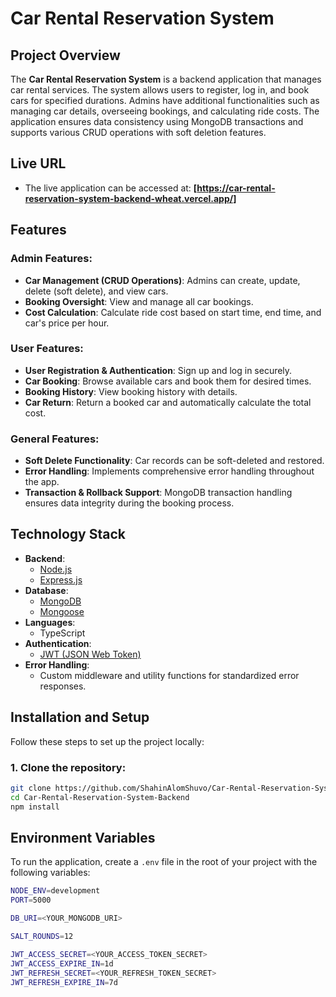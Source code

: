 # Car Rental Reservation System

## Project Overview

The **Car Rental Reservation System** is a backend application that manages car rental services. The system allows users to register, log in, and book cars for specified durations. Admins have additional functionalities such as managing car details, overseeing bookings, and calculating ride costs. The application ensures data consistency using MongoDB transactions and supports various CRUD operations with soft deletion features.

## Live URL

- The live application can be accessed at: **[https://car-rental-reservation-system-backend-wheat.vercel.app/]**

## Features

### Admin Features:

- **Car Management (CRUD Operations)**: Admins can create, update, delete (soft delete), and view cars.
- **Booking Oversight**: View and manage all car bookings.
- **Cost Calculation**: Calculate ride cost based on start time, end time, and car's price per hour.

### User Features:

- **User Registration & Authentication**: Sign up and log in securely.
- **Car Booking**: Browse available cars and book them for desired times.
- **Booking History**: View booking history with details.
- **Car Return**: Return a booked car and automatically calculate the total cost.

### General Features:

- **Soft Delete Functionality**: Car records can be soft-deleted and restored.
- **Error Handling**: Implements comprehensive error handling throughout the app.
- **Transaction & Rollback Support**: MongoDB transaction handling ensures data integrity during the booking process.

## Technology Stack

- **Backend**:
  - [Node.js](https://nodejs.org)
  - [Express.js](https://expressjs.com/)
- **Database**:
  - [MongoDB](https://www.mongodb.com/)
  - [Mongoose](https://mongoosejs.com/)
- **Languages**:
  - TypeScript
- **Authentication**:
  - [JWT (JSON Web Token)](https://jwt.io/)
- **Error Handling**:
  - Custom middleware and utility functions for standardized error responses.

## Installation and Setup

Follow these steps to set up the project locally:

### 1. Clone the repository:

```bash
git clone https://github.com/ShahinAlomShuvo/Car-Rental-Reservation-System-Backend.git
cd Car-Rental-Reservation-System-Backend
npm install
```

## Environment Variables

To run the application, create a `.env` file in the root of your project with the following variables:

```bash
NODE_ENV=development
PORT=5000

DB_URI=<YOUR_MONGODB_URI>

SALT_ROUNDS=12

JWT_ACCESS_SECRET=<YOUR_ACCESS_TOKEN_SECRET>
JWT_ACCESS_EXPIRE_IN=1d
JWT_REFRESH_SECRET=<YOUR_REFRESH_TOKEN_SECRET>
JWT_REFRESH_EXPIRE_IN=7d
```
